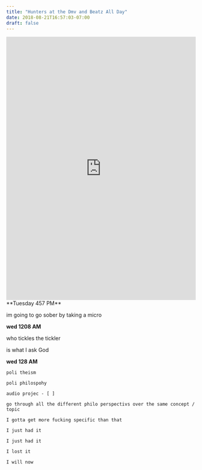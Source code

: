 ```yaml
---
title: "Hunters at the Dmv and Beatz All Day"
date: 2018-08-21T16:57:03-07:00
draft: false
---
```

<iframe width="100%" height="700" scrolling="no" frameborder="no" allow="autoplay" src="https://w.soundcloud.com/player/?url=https%3A//api.soundcloud.com/tracks/503374443%3Fsecret_token%3Ds-uUOjz&color=%23222222&auto_play=false&hide_related=false&show_comments=true&show_user=true&show_reposts=false&show_teaser=true&visual=true"></iframe>
**Tuesday 457 PM**

im going to go sober by taking a micro




**wed 1208 AM**

who tickles the tickler

is what I ask God

**wed 128 AM**
```
poli theism

poli philospohy

audio projec - [ ]

go through all the different philo perspectivs over the same concept / topic

I gotta get more fucking specific than that

I just had it

I just had it

I lost it

I will now

```
